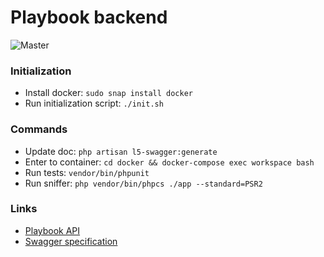 # Playbook backend
![Master](https://travis-ci.org/RomanovSci/playbook-backend.svg?branch=master)

### Initialization
* Install docker: `sudo snap install docker`
* Run initialization script: `./init.sh`

### Commands
* Update doc: `php artisan l5-swagger:generate`
* Enter to container: `cd docker && docker-compose exec workspace bash`
* Run tests: `vendor/bin/phpunit`
* Run sniffer: `php vendor/bin/phpcs ./app --standard=PSR2`

### Links
* [Playbook API](http://13.48.6.243/api/documentation)
* [Swagger specification](https://swagger.io/docs/specification/about/)
